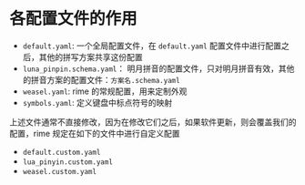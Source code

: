 # 各配置文件的作用

- `default.yaml`: 一个全局配置文件，在 `default.yaml` 配置文件中进行配置之后，其他的拼写方案共享这份配置
- `luna_pinpin.schema.yaml`： 明月拼音的配置文件，只对明月拼音有效，其他的拼音方案的配置文件：`方案名.schema.yaml`
- `weasel.yaml`: rime 的常规配置，用来定制外观
- `symbols.yaml`: 定义键盘中标点符号的映射

上述文件通常不直接修改，因为在修改它们之后，如果软件更新，则会覆盖我们的配置，rime 规定在如下的文件中进行自定义配置

- `default.custom.yaml`
- `lua_pinyin.custom.yaml`
- `weasel.custom.yaml`